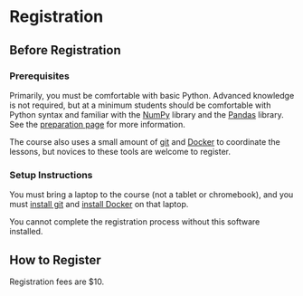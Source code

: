 # Registration

## Before Registration

### Prerequisites
Primarily, you must be comfortable with basic Python. Advanced knowledge is not
required, but at a minimum students should be comfortable with Python syntax
and familiar with the [NumPy](https://numpy.org/) library and the
[Pandas](https://pandas.pydata.org/) library. See the [preparation
page]({{base.siteurl}}/prep) for more information.

The course also uses a small amount of
[git](https://github.com/git-guides/install-git) and
[Docker](https://www.docker.com/get-started/) to coordinate the lessons, but
novices to these tools are welcome to register.


### Setup Instructions
You must bring a laptop to the course (not a tablet or chromebook), and you
must [install git](https://github.com/git-guides/install-git) and [install
Docker](https://www.docker.com/get-started/) on that laptop.

You cannot complete the registration process without this software installed.


## How to Register

Registration fees are $10.

<div id="eventbrite-widget-container-{{site.eventbrite}}"></div>

<script src="https://www.eventbrite.com/static/widgets/eb_widgets.js"></script>

<script type="text/javascript">
    var exampleCallback = function() {
        console.log('Order complete!');
    };

    window.EBWidgets.createWidget({
        // Required
        widgetType: 'checkout',
        eventId: '{{site.eventbrite}}',
        iframeContainerId: 'eventbrite-widget-container-{{site.eventbrite}}',

        // Optional
        iframeContainerHeight: 925,  // Widget height in pixels. Defaults to a minimum of 425px if not provided
        onOrderComplete: exampleCallback  // Method called when an order has successfully completed
    });
</script>
